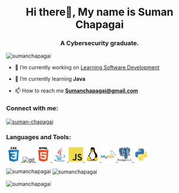 <h1 align="center">Hi there👋, My name is Suman Chapagai</h1>
<h3 align="center">A Cybersecurity graduate.</h3>

<p align="left"> <img src="https://komarev.com/ghpvc/?username=sumanchapagai&label=Profile%20views&color=0e75b6&style=flat" alt="sumanchapagai" /> </p>


- 🔭 I’m currently working on [Learning Software Development](https://github.com/SumanChapagai/SoftwareDevelopment)

- 🌱 I’m currently learning **Java**

- 📫 How to reach me **Sumanchapagai@gmail.com**

<h3 align="left">Connect with me:</h3>
<p align="left">
<a href="https://linkedin.com/in/suman-chapagai" target="blank"><img align="center" src="https://raw.githubusercontent.com/rahuldkjain/github-profile-readme-generator/master/src/images/icons/Social/linked-in-alt.svg" alt="suman-chapagai" height="30" width="40" /></a>
</p>

<h3 align="left">Languages and Tools:</h3>
<p align="left"> <a href="https://www.w3schools.com/css/" target="_blank" rel="noreferrer"> <img src="https://raw.githubusercontent.com/devicons/devicon/master/icons/css3/css3-original-wordmark.svg" alt="css3" width="40" height="40"/> </a> <a href="https://git-scm.com/" target="_blank" rel="noreferrer"> <img src="https://www.vectorlogo.zone/logos/git-scm/git-scm-icon.svg" alt="git" width="40" height="40"/> </a> <a href="https://www.w3.org/html/" target="_blank" rel="noreferrer"> <img src="https://raw.githubusercontent.com/devicons/devicon/master/icons/html5/html5-original-wordmark.svg" alt="html5" width="40" height="40"/> </a> <a href="https://www.java.com" target="_blank" rel="noreferrer"> <img src="https://raw.githubusercontent.com/devicons/devicon/master/icons/java/java-original.svg" alt="java" width="40" height="40"/> </a> <a href="https://developer.mozilla.org/en-US/docs/Web/JavaScript" target="_blank" rel="noreferrer"> <img src="https://raw.githubusercontent.com/devicons/devicon/master/icons/javascript/javascript-original.svg" alt="javascript" width="40" height="40"/> </a> <a href="https://www.linux.org/" target="_blank" rel="noreferrer"> <img src="https://raw.githubusercontent.com/devicons/devicon/master/icons/linux/linux-original.svg" alt="linux" width="40" height="40"/> </a> <a href="https://www.mysql.com/" target="_blank" rel="noreferrer"> <img src="https://raw.githubusercontent.com/devicons/devicon/master/icons/mysql/mysql-original-wordmark.svg" alt="mysql" width="40" height="40"/> </a> <a href="https://www.postgresql.org" target="_blank" rel="noreferrer"> <img src="https://raw.githubusercontent.com/devicons/devicon/master/icons/postgresql/postgresql-original-wordmark.svg" alt="postgresql" width="40" height="40"/> </a> <a href="https://www.python.org" target="_blank" rel="noreferrer"> <img src="https://raw.githubusercontent.com/devicons/devicon/master/icons/python/python-original.svg" alt="python" width="40" height="40"/> </a> </p>

<p><img align="left" src="https://github-readme-stats.vercel.app/api/top-langs?username=sumanchapagai&show_icons=true&locale=en&layout=compact" alt="sumanchapagai" /></p>

<p>&nbsp;<img align="center" src="https://github-readme-stats.vercel.app/api?username=sumanchapagai&show_icons=true&locale=en" alt="sumanchapagai" /></p>

<p><img align="center" src="https://github-readme-streak-stats.herokuapp.com/?user=sumanchapagai&" alt="sumanchapagai" /></p>
